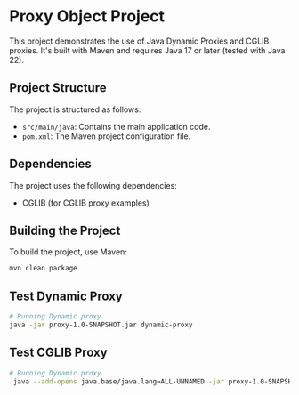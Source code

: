 # Proxy Object Project

This project demonstrates the use of Java Dynamic Proxies and CGLIB proxies. It's built with Maven and requires Java 17 or later (tested with Java 22).

## Project Structure

The project is structured as follows:

*   `src/main/java`: Contains the main application code.
*   `pom.xml`: The Maven project configuration file.

## Dependencies

The project uses the following dependencies:

*   CGLIB (for CGLIB proxy examples)

## Building the Project

To build the project, use Maven:

```bash
mvn clean package 
```
## Test Dynamic Proxy

```bash
# Running Dynamic proxy
java -jar proxy-1.0-SNAPSHOT.jar dynamic-proxy
```

## Test CGLIB Proxy

```bash
# Running Dynamic proxy
 java --add-opens java.base/java.lang=ALL-UNNAMED -jar proxy-1.0-SNAPSHOT.jar cglib-proxy
```